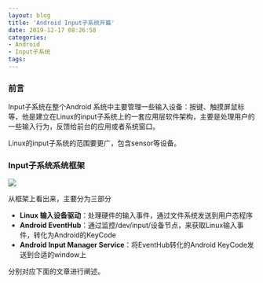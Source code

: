 ```yaml
---
layout: blog
title: 'Android Input子系统开篇'
date: 2019-12-17 08:26:58
categories:
- Android
- Input子系统
tags:
---
```

### 前言

Input子系统在整个Android 系统中主要管理一些输入设备：按键、触摸屏鼠标等，他是建立在Linux的input子系统上的一套应用层软件架构，主要是处理用户的一些输入行为，反馈给前台的应用或者系统窗口。

Linux的input子系统的范围要更广，包含sensor等设备。
<!--more-->

### Input子系统系统框架

![](https://s2.ax1x.com/2020/03/10/8C5H6U.png)

从框架上看出来，主要分为三部分

- **Linux 输入设备驱动**：处理硬件的输入事件，通过文件系统发送到用户态程序
- **Android EventHub**：通过监控/dev/input/设备节点，来获取Linux输入事件，转化为Android的KeyCode
- **Android Input Manager Service**：将EventHub转化的Android KeyCode发送到合适的window上

分别对应下面的文章进行阐述。

